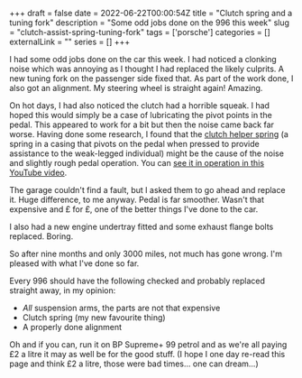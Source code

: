 +++ 
draft = false
date = 2022-06-22T00:00:54Z
title = "Clutch spring and a tuning fork"
description = "Some odd jobs done on the 996 this week"
slug = "clutch-assist-spring-tuning-fork" 
tags = ['porsche']
categories = []
externalLink = ""
series = []
+++

I had some odd jobs done on the car this week. I had noticed a clonking noise which was annoying as I thought I had replaced the likely culprits. A new tuning fork on the passenger side fixed that. As part of the work done, I also got an alignment. My steering wheel is straight again! Amazing.

On hot days, I had also noticed the clutch had a horrible squeak. I had hoped this would simply be a case of lubricating the pivot points in the pedal. This appeared to work for a bit but then the noise came back far worse. Having done some research, I found that the [clutch helper spring](https://www.design911.co.uk/fu/prod127564/Clutch-Power-Spring-Porsche-Boxster-986---Carrera-996/) (a spring in a casing that pivots on the pedal when pressed to provide assistance to the weak-legged individual) might be the cause of the noise and slightly rough pedal operation. You can [see it in operation in this YouTube video](https://www.youtube.com/watch?v=YfjD4a_m900).

The garage couldn't find a fault, but I asked them to go ahead and replace it. Huge difference, to me anyway. Pedal is far smoother. Wasn't that expensive and £ for £, one of the better things I've done to the car.

I also had a new engine undertray fitted and some exhaust flange bolts replaced. Boring.

So after nine months and only 3000 miles, not much has gone wrong. I'm pleased with what I've done so far.

Every 996 should have the following checked and probably replaced straight away, in my opinion:
- *All* suspension arms, the parts are not that expensive
- Clutch spring (my new favourite thing)
- A properly done alignment

Oh and if you can, run it on BP Supreme+ 99 petrol and as we're all paying £2 a litre it may as well be for the good stuff. (I hope I one day re-read this page and think £2 a litre, those were bad times... one can dream...)